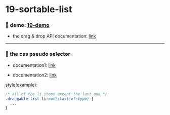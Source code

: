 # 19-sortable-list

### :eyes: demo: [19-demo](http://47.98.249.108:3001/19-sortable-list/index.html)

- the drag & drop API documentation: [link](https://developer.mozilla.org/zh-CN/docs/Web/API/HTML_Drag_and_Drop_API)

---
### :poop: the css pseudo selector
- documentation1: [link](https://www.w3schools.com/css/css_pseudo_classes.asp)

- documentation2: [link](https://developer.mozilla.org/en-US/docs/Web/CSS/Pseudo-classes)

style(example):
```css
/* all of the li items except the last one */
.draggable-list li:not(:last-of-type) {
  ...
}
```
